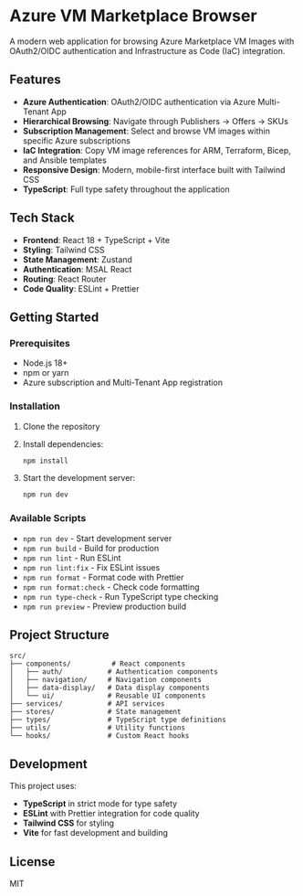 # Azure VM Marketplace Browser

A modern web application for browsing Azure Marketplace VM Images with OAuth2/OIDC authentication and Infrastructure as Code (IaC) integration.

## Features

- **Azure Authentication**: OAuth2/OIDC authentication via Azure Multi-Tenant App
- **Hierarchical Browsing**: Navigate through Publishers → Offers → SKUs
- **Subscription Management**: Select and browse VM images within specific Azure subscriptions
- **IaC Integration**: Copy VM image references for ARM, Terraform, Bicep, and Ansible templates
- **Responsive Design**: Modern, mobile-first interface built with Tailwind CSS
- **TypeScript**: Full type safety throughout the application

## Tech Stack

- **Frontend**: React 18 + TypeScript + Vite
- **Styling**: Tailwind CSS
- **State Management**: Zustand
- **Authentication**: MSAL React
- **Routing**: React Router
- **Code Quality**: ESLint + Prettier

## Getting Started

### Prerequisites

- Node.js 18+ 
- npm or yarn
- Azure subscription and Multi-Tenant App registration

### Installation

1. Clone the repository
2. Install dependencies:
   ```bash
   npm install
   ```

3. Start the development server:
   ```bash
   npm run dev
   ```

### Available Scripts

- `npm run dev` - Start development server
- `npm run build` - Build for production
- `npm run lint` - Run ESLint
- `npm run lint:fix` - Fix ESLint issues
- `npm run format` - Format code with Prettier
- `npm run format:check` - Check code formatting
- `npm run type-check` - Run TypeScript type checking
- `npm run preview` - Preview production build

## Project Structure

```
src/
├── components/          # React components
│   ├── auth/           # Authentication components
│   ├── navigation/     # Navigation components
│   ├── data-display/   # Data display components
│   └── ui/             # Reusable UI components
├── services/           # API services
├── stores/             # State management
├── types/              # TypeScript type definitions
├── utils/              # Utility functions
└── hooks/              # Custom React hooks
```

## Development

This project uses:
- **TypeScript** in strict mode for type safety
- **ESLint** with Prettier integration for code quality
- **Tailwind CSS** for styling
- **Vite** for fast development and building

## License

MIT
